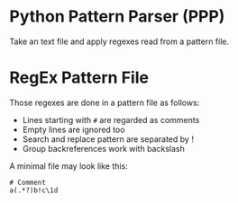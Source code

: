 # Python Pattern Parser (PPP)

Take an text file and apply regexes read from a pattern file.


# RegEx Pattern File

Those regexes are done in a pattern file as follows:

 - Lines starting with `#` are regarded as comments
 - Empty lines are ignored too
 - Search and replace pattern are separated by !
 - Group backreferences work with backslash

A minimal file may look like this:

```
# Comment
a(.*?)b!c\1d
```
